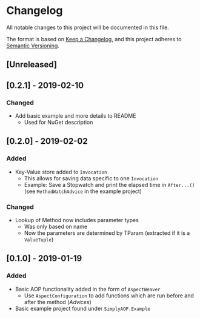# Changelog
All notable changes to this project will be documented in this file.

The format is based on [Keep a Changelog](https://keepachangelog.com/en/1.0.0/),
and this project adheres to [Semantic Versioning](https://semver.org/spec/v2.0.0.html).

## [Unreleased]

## [0.2.1] - 2019-02-10

### Changed

- Add basic example and more details to README
  - Used for NuGet description

## [0.2.0] - 2019-02-02

### Added

- Key-Value store added to `Invocation`
  - This allows for saving data specific to one `Invocation`
  - Example: Save a Stopwatch and print the elapsed time in `After...()` (see `MethodWatchAdvice` in the example project)

### Changed

- Lookup of Method now includes parameter types
  - Was only based on name
  - Now the parameters are determined by TParam (extracted if it is a `ValueTuple`)

## [0.1.0] - 2019-01-19

### Added

- Basic AOP functionality added in the form of `AspectWeaver`
  - Use `AspectConfiguration` to add functions which are run before and after the method (*Advices*)
- Basic example project found under `SimplyAOP.Example`